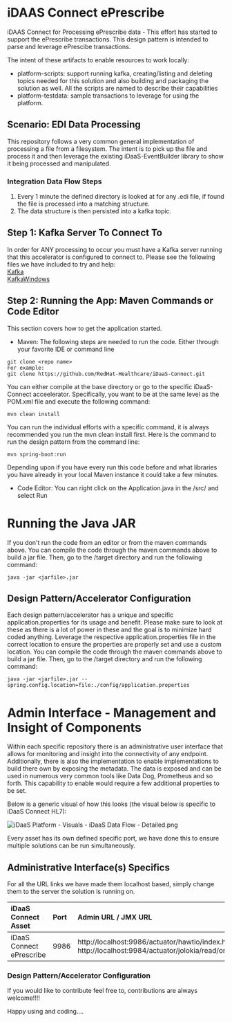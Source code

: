 # iDAAS Connect ePrescribe
iDAAS Connect for Processing ePrescribe data - This effort has started to support the ePrescribe 
transactions. This design pattern is intended to parse and leverage ePrescibe transactions.

The intent of these artifacts to enable
resources to work locally: <br/>
+ platform-scripts: support running kafka, creating/listing and deleting topics needed for this solution
  and also building and packaging the solution as well. All the scripts are named to describe their capabilities <br/>
+ platform-testdata: sample transactions to leverage for using the platform. <br/>

## Scenario: EDI Data Processing
This repository follows a very common general implementation of processing a file from a filesystem. The intent is to pick
up the file and process it and then leverage the existing iDaaS-EventBuilder library to show it being processed and manipulated.

### Integration Data Flow Steps

1. Every 1 minute the defined directory is looked at for any .edi file, if found the file is processed into a matching structure.
2. The data structure is then persisted into a kafka topic.

## Step 1: Kafka Server To Connect To
In order for ANY processing to occur you must have a Kafka server running that this accelerator is configured to connect to.
Please see the following files we have included to try and help: <br/>
[Kafka](https://github.com/RedHat-Healthcare/iDaaS-Demos/blob/master/Kafka.md)<br/>
[KafkaWindows](https://github.com/RedHat-Healthcare/iDaaS-Demos/blob/master/KafkaWindows.md)<br/>

## Step 2: Running the App: Maven Commands or Code Editor
This section covers how to get the application started.
+ Maven: The following steps are needed to run the code. Either through your favorite IDE or command line
```
git clone <repo name>
For example:
git clone https://github.com/RedHat-Healthcare/iDaaS-Connect.git
 ```
You can either compile at the base directory or go to the specific iDaaS-Connect acceelerator. Specifically, you want to
be at the same level as the POM.xml file and execute the following command: <br/>
```
mvn clean install
```
You can run the individual efforts with a specific command, it is always recommended you run the mvn clean install first.
Here is the command to run the design pattern from the command line: <br/>
```
mvn spring-boot:run
 ```
Depending upon if you have every run this code before and what libraries you have already in your local Maven instance
it could take a few minutes.
+ Code Editor: You can right click on the Application.java in the /src/<application namespace> and select Run

# Running the Java JAR
If you don't run the code from an editor or from the maven commands above. You can compile the code through the maven
commands above to build a jar file. Then, go to the /target directory and run the following command: <br/>
```
java -jar <jarfile>.jar 
 ```

## Design Pattern/Accelerator Configuration
Each design pattern/accelerator has a unique and specific application.properties for its usage and benefit. Please make
sure to look at these as there is a lot of power in these and the goal is to minimize hard coded anything.
Leverage the respective application.properties file in the correct location to ensure the properties are properly set
and use a custom location. You can compile the code through the maven commands above to build a jar file. Then, go
to the /target directory and run the following command: <br/>
```
java -jar <jarfile>.jar --spring.config.location=file:./config/application.properties
 ```
# Admin Interface - Management and Insight of Components
Within each specific repository there is an administrative user interface that allows for monitoring and insight into the
connectivity of any endpoint. Additionally, there is also the implementation to enable implementations to build there own
by exposing the metadata. The data is exposed and can be used in numerous very common tools like Data Dog, Prometheus and so forth.
This capability to enable would require a few additional properties to be set.

Below is a generic visual of how this looks (the visual below is specific to iDaaS Connect HL7): <br/>

![iDaaS Platform - Visuals - iDaaS Data Flow - Detailed.png](https://github.com/RedHat-Healthcare/iDAAS/blob/master/images/iDAAS-Platform/iDaaS-Mgmt-UI.png)

Every asset has its own defined specific port, we have done this to ensure multiple solutions can be run simultaneously.

## Administrative Interface(s) Specifics
For all the URL links we have made them localhost based, simply change them to the server the solution is running on.

|<b> iDaaS Connect Asset | Port | Admin URL / JMX URL |
| :---        | :----   | :--- | 
|iDaaS Connect ePrescribe | 9986| http://localhost:9986/actuator/hawtio/index.html / http://localhost:9984/actuator/jolokia/read/org.apache.camel:context=*,type=routes,name=*|  

### Design Pattern/Accelerator Configuration

If you would like to contribute feel free to, contributions are always welcome!!!!

Happy using and coding....
